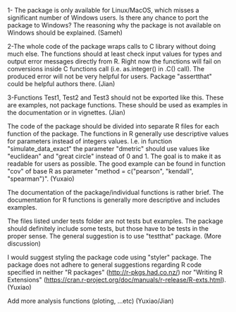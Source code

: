 1- The package is only available for Linux/MacOS, which misses a significant number of Windows users. Is there any chance to port the package to Windows? The reasoning why the package is not available on Windows should be explained.   (Sameh)

2-The whole code of the package wraps calls to C library without doing much else. The functions should at least check input values for types and output error messages directly from R. Right now the functions will fail on conversions inside C functions call (i.e. as.integer() in .C() call). The produced error will not be very helpful for users. Package "assertthat" could be helpful authors there. (Jian)

3-Functions Test1, Test2 and Test3 should not be exported like this. These are examples, not package functions. These should be used as examples in the documentation or in vignettes. (Jian) 


The code of the package should be divided into separate R files for each function of the package.
The functions in R generally use descriptive values for parameters instead of integers values. I.e. in function "simulate_data_exact" the parameter "dmetric" should use values like "euclidean" and "great circle" instead of 0 and 1. The goal is to make it as readable for users as possible. The good example can be found in function "cov" of base R as parameter "method = c("pearson", "kendall", "spearman")". (Yuxaio)



The documentation of the package/individual functions is rather brief. The documentation for R functions is generally more descriptive and includes examples.

The files listed under tests folder are not tests but examples. The package should definitely include some tests, but those have to be tests in the proper sense. The general suggestion is to use "testthat" package. (More discussion)

I would suggest styling the package code using "styler" package. 
The package does not adhere to general suggestions regarding R code specified in neither "R packages" (http://r-pkgs.had.co.nz/) nor "Writing R Extensions" (https://cran.r-project.org/doc/manuals/r-release/R-exts.html). (Yuxiao)


Add more analysis functions (ploting, ...etc)   (Yuxiao/Jian)
